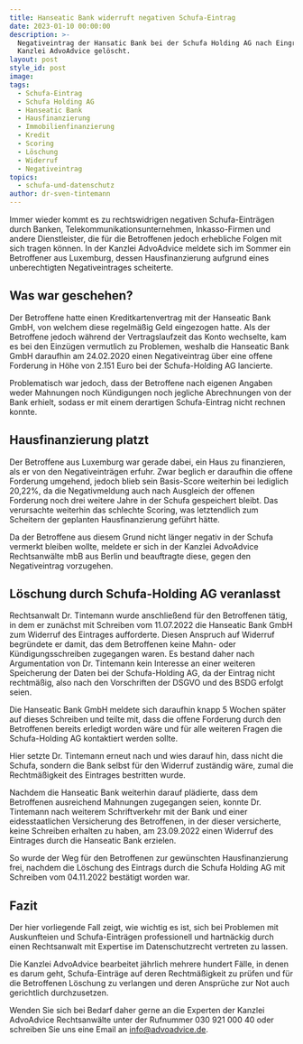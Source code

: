 ```yaml
---
title: Hanseatic Bank widerruft negativen Schufa-Eintrag
date: 2023-01-10 00:00:00
description: >-
  Negativeintrag der Hansatic Bank bei der Schufa Holding AG nach Eingreifen der
  Kanzlei AdvoAdvice gelöscht. 
layout: post
style_id: post
image:
tags:
  - Schufa-Eintrag
  - Schufa Holding AG
  - Hanseatic Bank
  - Hausfinanzierung
  - Immobilienfinanzierung
  - Kredit
  - Scoring
  - Löschung
  - Widerruf
  - Negativeintrag
topics:
  - schufa-und-datenschutz
author: dr-sven-tintemann
---
```

Immer wieder kommt es zu rechtswidrigen negativen Schufa-Einträgen durch Banken, Telekommunikationsunternehmen, Inkasso-Firmen und andere Dienstleister, die für die Betroffenen jedoch erhebliche Folgen mit sich tragen können. In der Kanzlei AdvoAdvice meldete sich im Sommer ein Betroffener aus Luxemburg, dessen Hausfinanzierung aufgrund eines unberechtigten Negativeintrages scheiterte.

## Was war geschehen?

Der Betroffene hatte einen Kreditkartenvertrag mit der Hanseatic Bank GmbH, von welchem diese regelmä&szlig;ig Geld eingezogen hatte. Als der Betroffene jedoch während der Vertragslaufzeit das Konto wechselte, kam es bei den Einzügen vermutlich zu Problemen, weshalb die Hanseatic Bank GmbH daraufhin am 24.02.2020 einen Negativeintrag über eine offene Forderung in Höhe von 2.151 Euro bei der Schufa-Holding AG lancierte.

Problematisch war jedoch, dass der Betroffene nach eigenen Angaben weder Mahnungen noch Kündigungen noch jegliche Abrechnungen von der Bank erhielt, sodass er mit einem derartigen Schufa-Eintrag nicht rechnen konnte.

## Hausfinanzierung platzt

Der Betroffene aus Luxemburg war gerade dabei, ein Haus zu finanzieren, als er von den Negativeinträgen erfuhr. Zwar beglich er daraufhin die offene Forderung umgehend, jedoch blieb sein Basis-Score weiterhin bei lediglich 20,22%, da die Negativmeldung auch nach Ausgleich der offenen Forderung noch drei weitere Jahre in der Schufa gespeichert bleibt. Das verursachte weiterhin das schlechte Scoring, was letztendlich zum Scheitern der geplanten Hausfinanzierung geführt hätte.

Da der Betroffene aus diesem Grund nicht länger negativ in der Schufa vermerkt bleiben wollte, meldete er sich in der Kanzlei AdvoAdvice Rechtsanwälte mbB aus Berlin und beauftragte diese, gegen den Negativeintrag vorzugehen.&nbsp;

## Löschung durch Schufa-Holding AG veranlasst

Rechtsanwalt Dr. Tintemann wurde anschlie&szlig;end für den Betroffenen tätig, in dem er zunächst mit Schreiben vom 11.07.2022 die Hanseatic Bank GmbH zum Widerruf des Eintrages aufforderte. Diesen Anspruch auf Widerruf begründete er damit, das dem Betroffenen keine Mahn- oder Kündigungsschreiben zugegangen waren. Es bestand daher nach Argumentation von Dr. Tintemann kein Interesse an einer weiteren Speicherung der Daten bei der Schufa-Holding AG, da der Eintrag nicht rechtmä&szlig;ig, also nach den Vorschriften der DSGVO und des BSDG erfolgt seien.&nbsp;

Die Hanseatic Bank GmbH meldete sich daraufhin knapp 5 Wochen später auf dieses Schreiben und teilte mit, dass die offene Forderung durch den Betroffenen bereits erledigt worden wäre und für alle weiteren Fragen die Schufa-Holding AG kontaktiert werden sollte.

Hier setzte Dr. Tintemann erneut nach und wies darauf hin, dass nicht die Schufa, sondern die Bank selbst für den Widerruf zuständig wäre, zumal die Rechtmä&szlig;igkeit des Eintrages bestritten wurde.

Nachdem die Hanseatic Bank weiterhin darauf plädierte, dass dem Betroffenen ausreichend Mahnungen zugegangen seien, konnte Dr. Tintemann nach weiterem Schriftverkehr mit der Bank und einer eidesstaatlichen Versicherung des Betroffenen, in der dieser versicherte, keine Schreiben erhalten zu haben, am 23.09.2022 einen Widerruf des Eintrages durch die Hanseatic Bank erzielen.

So wurde der Weg für den Betroffenen zur gewünschten Hausfinanzierung frei, nachdem die Löschung des Eintrags durch die Schufa Holding AG mit Schreiben vom 04.11.2022 bestätigt worden war.&nbsp;

## Fazit

Der hier vorliegende Fall zeigt, wie wichtig es ist, sich bei Problemen mit Auskunfteien und Schufa-Einträgen professionell und hartnäckig durch einen Rechtsanwalt mit Expertise im Datenschutzrecht vertreten zu lassen.&nbsp;

Die Kanzlei AdvoAdvice bearbeitet jährlich mehrere hundert Fälle, in denen es darum geht, Schufa-Einträge auf deren Rechtmä&szlig;igkeit zu prüfen und für die Betroffenen Löschung zu verlangen und deren Ansprüche zur Not auch gerichtlich durchzusetzen.&nbsp;

Wenden Sie sich bei Bedarf daher gerne an die Experten der Kanzlei AdvoAdvice Rechtsanwälte unter der Rufnummer 030 921 000 40 oder schreiben Sie uns eine Email an info@advoadvice.de.&nbsp;